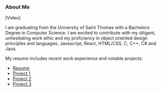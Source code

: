 ### About Me

[Video]

I am graduating from the University of Saint Thomas with a Bachelors Degree in Computer Science. I am excited to contribute with my diligent, unhesitating work ethic and my proficiency in object oriented design principles and languages; Javascript, React, HTML/CSS, C, C++, C# and Java.







My resume includes recent work experience and notable projects:
- [Resume](./resume.md)
- [Project 1](./project_1.md)
- [Project 2](./project_2.md)
- [Project 3](./project_3.md)
